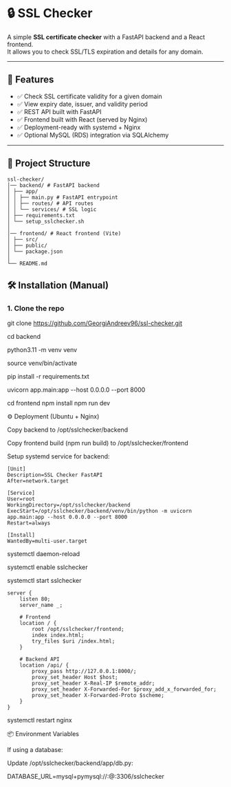 # 🔒 SSL Checker

A simple **SSL certificate checker** with a FastAPI backend and a React frontend.  
It allows you to check SSL/TLS expiration and details for any domain.

---

## 🚀 Features
- ✅ Check SSL certificate validity for a given domain
- ✅ View expiry date, issuer, and validity period
- ✅ REST API built with FastAPI
- ✅ Frontend built with React (served by Nginx)
- ✅ Deployment-ready with systemd + Nginx
- ✅ Optional MySQL (RDS) integration via SQLAlchemy

---

## 📂 Project Structure

```
ssl-checker/
│── backend/ # FastAPI backend
│ ├── app/
│ │ ├── main.py # FastAPI entrypoint
│ │ ├── routes/ # API routes
│ │ └── services/ # SSL logic
│ ├── requirements.txt
│ └── setup_sslchecker.sh
│
│── frontend/ # React frontend (Vite)
│ ├── src/
│ ├── public/
│ └── package.json
│
└── README.md
```

## 🛠️ Installation (Manual)

### 1. Clone the repo
git clone https://github.com/GeorgiAndreev96/ssl-checker.git

cd backend

python3.11 -m venv venv

source venv/bin/activate

pip install -r requirements.txt

uvicorn app.main:app --host 0.0.0.0 --port 8000

cd frontend
npm install
npm run dev

⚙️ Deployment (Ubuntu + Nginx)

Copy backend to /opt/sslchecker/backend

Copy frontend build (npm run build) to /opt/sslchecker/frontend

Setup systemd service for backend:

```
[Unit]
Description=SSL Checker FastAPI
After=network.target

[Service]
User=root
WorkingDirectory=/opt/sslchecker/backend
ExecStart=/opt/sslchecker/backend/venv/bin/python -m uvicorn app.main:app --host 0.0.0.0 --port 8000
Restart=always

[Install]
WantedBy=multi-user.target
```

systemctl daemon-reload

systemctl enable sslchecker

systemctl start sslchecker

```
server {
    listen 80;
    server_name _;

    # Frontend
    location / {
        root /opt/sslchecker/frontend;
        index index.html;
        try_files $uri /index.html;
    }

    # Backend API
    location /api/ {
        proxy_pass http://127.0.0.1:8000/;
        proxy_set_header Host $host;
        proxy_set_header X-Real-IP $remote_addr;
        proxy_set_header X-Forwarded-For $proxy_add_x_forwarded_for;
        proxy_set_header X-Forwarded-Proto $scheme;
    }
}
```
systemctl restart nginx



📦 Environment Variables

If using a database:

Update /opt/sslchecker/backend/app/db.py:

DATABASE_URL=mysql+pymysql://<user>:<password>@<rds-endpoint>:3306/sslchecker




